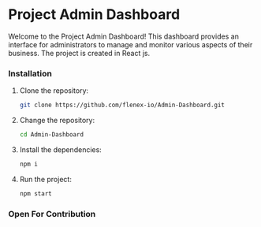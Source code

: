 # Project Admin Dashboard

Welcome to the Project Admin Dashboard! This dashboard provides an interface for administrators to manage and monitor various aspects of their business. The project is created in React js.

### Installation

1. Clone the repository:

   ```bash
   git clone https://github.com/flenex-io/Admin-Dashboard.git
    ```

2. Change the repository:

    ```bash
    cd Admin-Dashboard
    ```

3. Install the dependencies:

    ```bash
    npm i
    ```

4. Run the project: 

    ```bash
    npm start
    ```

### Open For Contribution